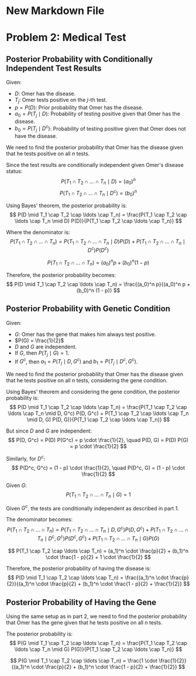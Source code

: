 # New Markdown File
# Problem 2: Medical Test

## Posterior Probability with Conditionally Independent Test Results

Given:
- $D$: Omer has the disease.
- $T_j$: Omer tests positive on the  $j$-th test.
- $p = P(D)$: Prior probability that Omer has the disease.
- $a_0 = P(T_j \mid D)$: Probability of testing positive given that Omer has the disease.
- $b_0 = P(T_j \mid D^c)$: Probability of testing positive given that Omer does not have the disease.

We need to find the posterior probability that Omer has the disease given that he tests positive on all $n$ tests.

Since the test results are conditionally independent given Omer's disease status:
$$
P(T_1 \cap T_2 \cap \ldots \cap T_n \mid D) = (a_0)^n
$$
$$
P(T_1 \cap T_2 \cap \ldots \cap T_n \mid D^c) = (b_0)^n
$$

Using Bayes' theorem, the posterior probability is:
$$
P(D \mid T_1 \cap T_2 \cap \ldots \cap T_n) = \frac{P(T_1 \cap T_2 \cap \ldots \cap T_n \mid D) P(D)}{P(T_1 \cap T_2 \cap \ldots \cap T_n)}
$$

Where the denominator is:
$$
P(T_1 \cap T_2 \cap \ldots \cap T_n) = P(T_1 \cap T_2 \cap \ldots \cap T_n \mid D) P(D) + P(T_1 \cap T_2 \cap \ldots \cap T_n \mid D^c) P(D^c)
$$

$$
P(T_1 \cap T_2 \cap \ldots \cap T_n) = (a_0)^n p + (b_0)^n (1 - p)
$$

Therefore, the posterior probability becomes:
$$
P(D \mid T_1 \cap T_2 \cap \ldots \cap T_n) = \frac{(a_0)^n p}{(a_0)^n p + (b_0)^n (1 - p)}
$$

## Posterior Probability with Genetic Condition

Given:
- $G$: Omer has the gene that makes him always test positive.
- $P(G) = \frac{1}{2}$
- $D$ and $G$ are independent.
- If $G$, then $P(T_j \mid G) = 1$.
- If $G^c$, then $a_1 = P(T_j \mid D, G^c)$ and $b_1 = P(T_j \mid D^c, G^c)$.

We need to find the posterior probability that Omer has the disease given that he tests positive on all $n$ tests, considering the gene condition.

Using Bayes' theorem and considering the gene condition, the posterior probability is:
$$
P(D \mid T_1 \cap T_2 \cap \ldots \cap T_n) = \frac{P(T_1 \cap T_2 \cap \ldots \cap T_n \mid D, G^c) P(D, G^c) + P(T_1 \cap T_2 \cap \ldots \cap T_n \mid D, G) P(D, G)}{P(T_1 \cap T_2 \cap \ldots \cap T_n)}
$$

But since $D$ and $G$ are independent:
$$
P(D, G^c) = P(D) P(G^c) = p \cdot \frac{1}{2}, \quad P(D, G) = P(D) P(G) = p \cdot \frac{1}{2}
$$

Similarly, for $D^c$:
$$
P(D^c, G^c) = (1 - p) \cdot \frac{1}{2}, \quad P(D^c, G) = (1 - p) \cdot \frac{1}{2}
$$

Given $G$:
$$
P(T_1 \cap T_2 \cap \ldots \cap T_n \mid G) = 1
$$

Given $G^c$, the tests are conditionally independent as described in part 1.

The denominator becomes:
$$
P(T_1 \cap T_2 \cap \ldots \cap T_n) = P(T_1 \cap T_2 \cap \ldots \cap T_n \mid D, G^c) P(D, G^c) + P(T_1 \cap T_2 \cap \ldots \cap T_n \mid D^c, G^c) P(D^c, G^c) + P(T_1 \cap T_2 \cap \ldots \cap T_n \mid G) P(G)
$$

$$
P(T_1 \cap T_2 \cap \ldots \cap T_n) = (a_1)^n \cdot \frac{p}{2} + (b_1)^n \cdot \frac{1 - p}{2} + 1 \cdot \frac{1}{2}
$$

Therefore, the posterior probability of having the disease is:
$$
P(D \mid T_1 \cap T_2 \cap \ldots \cap T_n) = \frac{(a_1)^n \cdot \frac{p}{2}}{(a_1)^n \cdot \frac{p}{2} + (b_1)^n \cdot \frac{1 - p}{2} + \frac{1}{2}}
$$

## Posterior Probability of Having the Gene

Using the same setup as in part 2, we need to find the posterior probability that Omer has the gene given that he tests positive on all $n$ tests.

The posterior probability is:
$$
P(G \mid T_1 \cap T_2 \cap \ldots \cap T_n) = \frac{P(T_1 \cap T_2 \cap \ldots \cap T_n \mid G) P(G)}{P(T_1 \cap T_2 \cap \ldots \cap T_n)}
$$

$$
P(G \mid T_1 \cap T_2 \cap \ldots \cap T_n) = \frac{1 \cdot \frac{1}{2}}{(a_1)^n \cdot \frac{p}{2} + (b_1)^n \cdot \frac{1 - p}{2} + \frac{1}{2}}
$$